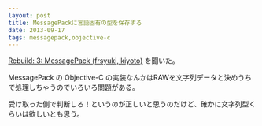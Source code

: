 ```yaml
---
layout: post
title: MessagePackに言語固有の型を保存する
date: 2013-09-17
tags: messagepack,objective-c
---
```


[Rebuild: 3: MessagePack (frsyuki, kiyoto)](http://rebuild.fm/3/) を聞いた。

MessagePack の Objective-C の実装なんかはRAWを文字列データと決めうちで処理しちゃうのでいろいろ問題がある。

受け取った側で判断しろ！というのが正しいと思うのだけど、確かに文字列型くらいは欲しいとも思う。
